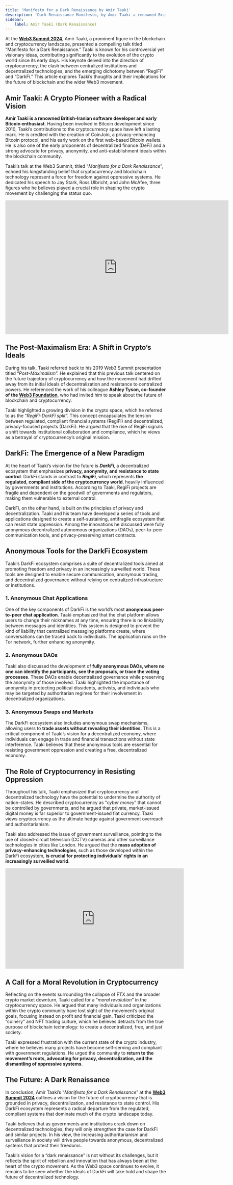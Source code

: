 ```yaml
---
title: 'Manifesto for a Dark Renaissance by Amir Taaki'
description: 'Dark Renaissance Manifesto, by Amir Taaki a renowned British-Iranian software developer and early Bitcoin enthusiast'
sidebar:
    label: Amir Taaki (Dark Renaissance)
---
```

At the [**Web3 Summit 2024**](https://dablock.com/web3-events/web3-summit/), Amir Taaki, a prominent figure in the blockchain and cryptocurrency landscape, presented a compelling talk titled “Manifesto for a Dark Renaissance.” Taaki is known for his controversial yet visionary ideas, contributing significantly to the evolution of the crypto world since its early days. His keynote delved into the direction of cryptocurrency, the clash between centralized institutions and decentralized technologies, and the emerging dichotomy between “RegiFi” and “DarkFi.” This article explores Taaki’s thoughts and their implications for the future of blockchain and the wider Web3 movement.

Amir Taaki: A Crypto Pioneer with a Radical Vision
--------------------------------------------------

**Amir Taaki is a renowned British-Iranian software developer and early Bitcoin enthusiast**. Having been involved in Bitcoin development since 2010, Taaki’s contributions to the cryptocurrency space have left a lasting mark. He is credited with the creation of CoinJoin, a privacy-enhancing Bitcoin protocol, and his early work on the first web-based Bitcoin wallets. He is also one of the early proponents of decentralized finance (DeFi) and a strong advocate for privacy, anonymity, and anti-establishment ideals within the blockchain community.

Taaki’s talk at the Web3 Summit, titled “*Manifesto for a Dark Renaissance*”, echoed his longstanding belief that cryptocurrency and blockchain technology represent a force for freedom against oppressive systems. He dedicated his speech to Jay Stark, Ross Ulbricht, and John McAfee, three figures who he believes played a crucial role in shaping the crypto movement by challenging the status quo.

<iframe allowfullscreen="allowfullscreen" frameborder="0" height="420" src="https://docs.google.com/presentation/d/1MZD8F1cv8Ax1yLsV4A0TNkUrLPNWg0vDG5FcHS8_QnY/embed?start=false&loop=false&delayms=3000" width="700"><span class="mce_SELRES_start" data-mce-type="bookmark" style="display: inline-block; width: 0px; overflow: hidden; line-height: 0;">﻿</span></iframe>

The Post-Maximalism Era: A Shift in Crypto’s Ideals
---------------------------------------------------

During his talk, Taaki referred back to his 2019 Web3 Summit presentation titled “*Post-Maximalism*”. He explained that this previous talk centered on the future trajectory of cryptocurrency and how the movement had drifted away from its initial ideals of decentralization and resistance to centralized powers. He referenced the work of his colleague **Ashley Tyson, co-founder of the [Web3 Foundation](https://dablock.com/ecosystem/web3-foundation/)**, who had invited him to speak about the future of blockchain and cryptocurrency.

Taaki highlighted a growing division in the crypto space, which he referred to as the “*RegiFi-DarkFi split*“. This concept encapsulates the tension between regulated, compliant financial systems (RegiFi) and decentralized, privacy-focused projects (DarkFi). He argued that the rise of RegiFi signals a shift towards institutional collaboration and compliance, which he views as a betrayal of cryptocurrency’s original mission.

DarkFi: The Emergence of a New Paradigm
---------------------------------------

At the heart of Taaki’s vision for the future is ***DarkFi***, a decentralized ecosystem that emphasizes **privacy, anonymity, and resistance to state control**. DarkFi stands in contrast to ***RegiFi***, which represents **the regulated, compliant side of the cryptocurrency world**, heavily influenced by governments and institutions. According to Taaki, RegiFi projects are fragile and dependent on the goodwill of governments and regulators, making them vulnerable to external control.

DarkFi, on the other hand, is built on the principles of privacy and decentralization. Taaki and his team have developed a series of tools and applications designed to create a self-sustaining, antifragile ecosystem that can resist state oppression. Among the innovations he discussed were fully anonymous decentralized autonomous organizations (DAOs), peer-to-peer communication tools, and privacy-preserving smart contracts.

Anonymous Tools for the DarkFi Ecosystem
----------------------------------------

Taaki’s DarkFi ecosystem comprises a suite of decentralized tools aimed at promoting freedom and privacy in an increasingly surveilled world. These tools are designed to enable secure communication, anonymous trading, and decentralized governance without relying on centralized infrastructure or institutions.

### 1. **Anonymous Chat Applications**

One of the key components of DarkFi is the world’s most **anonymous peer-to-peer chat application**. Taaki emphasized that the chat platform allows users to change their nicknames at any time, ensuring there is no linkability between messages and identities. This system is designed to prevent the kind of liability that centralized messaging platforms create, where conversations can be traced back to individuals. The application runs on the Tor network, further enhancing anonymity.

### 2. **Anonymous DAOs**

Taaki also discussed the development of **fully anonymous DAOs, where no one can identify the participants, see the proposals, or trace the voting processes**. These DAOs enable decentralized governance while preserving the anonymity of those involved. Taaki highlighted the importance of anonymity in protecting political dissidents, activists, and individuals who may be targeted by authoritarian regimes for their involvement in decentralized organizations.

### 3. **Anonymous Swaps and Markets**

The DarkFi ecosystem also includes anonymous swap mechanisms, allowing users to **trade assets without revealing their identities**. This is a critical component of Taaki’s vision for a decentralized economy, where individuals can engage in trade and financial transactions without state interference. Taaki believes that these anonymous tools are essential for resisting government oppression and creating a free, decentralized economy.

The Role of Cryptocurrency in Resisting Oppression
--------------------------------------------------

Throughout his talk, Taaki emphasized that cryptocurrency and decentralized technology have the potential to undermine the authority of nation-states. He described cryptocurrency as “*cyber money*” that cannot be controlled by governments, and he argued that private, market-issued digital money is far superior to government-issued fiat currency. Taaki views cryptocurrency as the ultimate hedge against government overreach and authoritarianism.

Taaki also addressed the issue of government surveillance, pointing to the use of closed-circuit television (CCTV) cameras and other surveillance technologies in cities like London. He argued that the **mass adoption of privacy-enhancing technologies**, such as those developed within the DarkFi ecosystem, **is crucial for protecting individuals’ rights in an increasingly surveilled world**.  
<iframe allowfullscreen="allowfullscreen" frameborder="0" height="315" src="https://www.youtube.com/embed/zJE3yfV35HM?si=QfwgJiGUDAw4DI0Z" title="YouTube video player" width="560"></iframe>

A Call for a Moral Revolution in Cryptocurrency
-----------------------------------------------

Reflecting on the events surrounding the collapse of FTX and the broader crypto market downturn, Taaki called for a “*moral revolution*” in the cryptocurrency space. He argued that many individuals and organizations within the crypto community have lost sight of the movement’s original goals, focusing instead on profit and financial gain. Taaki criticized the “coinery” and NFT trading culture, which he believes detracts from the true purpose of blockchain technology: to create a decentralized, free, and just society.

Taaki expressed frustration with the current state of the crypto industry, where he believes many projects have become self-serving and compliant with government regulations. He urged the community to **return to the movement’s roots, advocating for privacy, decentralization, and the dismantling of oppressive systems**.

The Future: A Dark Renaissance
------------------------------

In conclusion, Amir Taaki’s “*Manifesto for a Dark Renaissance*” at the [**Web3 Summit 2024**](https://dablock.com/web3-events/web3-summit/) outlines a vision for the future of cryptocurrency that is grounded in privacy, decentralization, and resistance to state control. His DarkFi ecosystem represents a radical departure from the regulated, compliant systems that dominate much of the crypto landscape today.

Taaki believes that as governments and institutions crack down on decentralized technologies, they will only strengthen the case for DarkFi and similar projects. In his view, the increasing authoritarianism and surveillance in society will drive people towards anonymous, decentralized systems that protect their freedoms.

Taaki’s vision for a “dark renaissance” is not without its challenges, but it reflects the spirit of rebellion and innovation that has always been at the heart of the crypto movement. As the Web3 space continues to evolve, it remains to be seen whether the ideals of DarkFi will take hold and shape the future of decentralized technology.